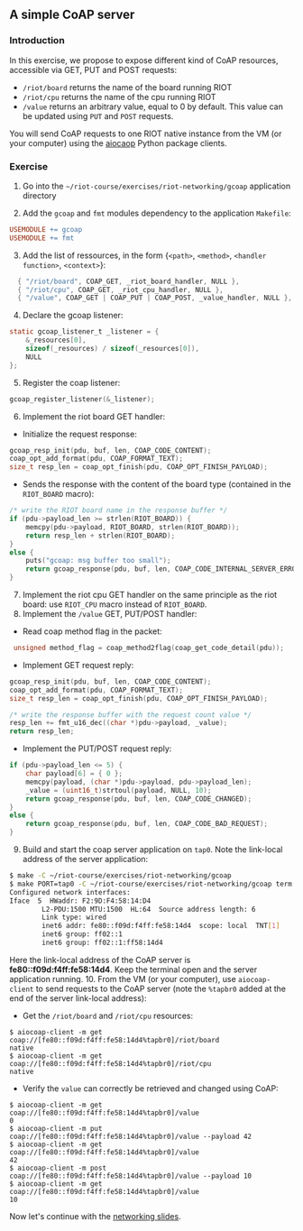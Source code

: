 ## A simple CoAP server

### Introduction

In this exercise, we propose to expose different kind of CoAP resources,
accessible via GET, PUT and POST requests:
- `/riot/board` returns the name of the board running RIOT
- `/riot/cpu` returns the name of the cpu running RIOT
- `/value` returns an arbitrary value, equal to 0 by default. This value can be
  updated using `PUT` and `POST` requests.

You will send CoAP requests to one RIOT native instance from the VM (or your
computer) using the [aiocaop](https://aiocoap.readthedocs.io/en/latest/) Python
package clients.

### Exercise

1. Go into the `~/riot-course/exercises/riot-networking/gcoap` application
  directory

2. Add the `gcoap` and `fmt` modules dependency to the application `Makefile`:
  ```mk
  USEMODULE += gcoap
  USEMODULE += fmt
  ```
3. Add the list of ressources, in the form {`<path>`, `<method>`, `<handler function>`, `<context>`}:
  ```c
    { "/riot/board", COAP_GET, _riot_board_handler, NULL },
    { "/riot/cpu", COAP_GET, _riot_cpu_handler, NULL },
    { "/value", COAP_GET | COAP_PUT | COAP_POST, _value_handler, NULL },
  ```
4. Declare the gcoap listener:
  ```c
  static gcoap_listener_t _listener = {
      &_resources[0],
      sizeof(_resources) / sizeof(_resources[0]),
      NULL
  };
  ```
5. Register the coap listener:
  ```c
  gcoap_register_listener(&_listener);
  ```
6. Implement the riot board GET handler:
  - Initialize the request response:
  ```c
  gcoap_resp_init(pdu, buf, len, COAP_CODE_CONTENT);
  coap_opt_add_format(pdu, COAP_FORMAT_TEXT);
  size_t resp_len = coap_opt_finish(pdu, COAP_OPT_FINISH_PAYLOAD);
  ```
  - Sends the response with the content of the board type (contained in the
    `RIOT_BOARD` macro):
  ```c
  /* write the RIOT board name in the response buffer */
  if (pdu->payload_len >= strlen(RIOT_BOARD)) {
      memcpy(pdu->payload, RIOT_BOARD, strlen(RIOT_BOARD));
      return resp_len + strlen(RIOT_BOARD);
  }
  else {
      puts("gcoap: msg buffer too small");
      return gcoap_response(pdu, buf, len, COAP_CODE_INTERNAL_SERVER_ERROR);
  }
  ```
7. Implement the riot cpu GET handler on the same principle as the riot board:
  use `RIOT_CPU` macro instead of `RIOT_BOARD`.
8. Implement the `/value` GET, PUT/POST handler:
  - Read coap method flag in the packet:
  ```c
   unsigned method_flag = coap_method2flag(coap_get_code_detail(pdu));
  ```
  - Implement GET request reply:
  ```c
  gcoap_resp_init(pdu, buf, len, COAP_CODE_CONTENT);
  coap_opt_add_format(pdu, COAP_FORMAT_TEXT);
  size_t resp_len = coap_opt_finish(pdu, COAP_OPT_FINISH_PAYLOAD);

  /* write the response buffer with the request count value */
  resp_len += fmt_u16_dec((char *)pdu->payload, _value);
  return resp_len;
  ```
  - Implement the PUT/POST request reply:
  ```c
  if (pdu->payload_len <= 5) {
      char payload[6] = { 0 };
      memcpy(payload, (char *)pdu->payload, pdu->payload_len);
      _value = (uint16_t)strtoul(payload, NULL, 10);
      return gcoap_response(pdu, buf, len, COAP_CODE_CHANGED);
  }
  else {
      return gcoap_response(pdu, buf, len, COAP_CODE_BAD_REQUEST);
  }
  ```
9. Build and start the coap server application on `tap0`. Note the link-local
  address of the server application:
  ```sh
  $ make -C ~/riot-course/exercises/riot-networking/gcoap
  $ make PORT=tap0 -C ~/riot-course/exercises/riot-networking/gcoap term
  Configured network interfaces:
  Iface  5  HWaddr: F2:9D:F4:58:14:D4
          L2-PDU:1500 MTU:1500  HL:64  Source address length: 6
          Link type: wired
          inet6 addr: fe80::f09d:f4ff:fe58:14d4  scope: local  TNT[1]
          inet6 group: ff02::1
          inet6 group: ff02::1:ff58:14d4
  ```
  Here the link-local address of the CoAP server is **fe80::f09d:f4ff:fe58:14d4**.
  Keep the terminal open and the server application running.
10. From the VM (or your computer), use `aiocoap-client` to send requests to the
  CoAP server (note the `%tapbr0` added at the end of the server link-local
  address):
  - Get the `/riot/board` and `/riot/cpu` resources:
  ```
  $ aiocoap-client -m get coap://[fe80::f09d:f4ff:fe58:14d4%tapbr0]/riot/board
  native
  $ aiocoap-client -m get coap://[fe80::f09d:f4ff:fe58:14d4%tapbr0]/riot/cpu
  native
  ```
  - Verify the `value` can correctly be retrieved and changed using CoAP:
  ```
  $ aiocoap-client -m get coap://[fe80::f09d:f4ff:fe58:14d4%tapbr0]/value
  0
  $ aiocoap-client -m put coap://[fe80::f09d:f4ff:fe58:14d4%tapbr0]/value --payload 42
  $ aiocoap-client -m get coap://[fe80::f09d:f4ff:fe58:14d4%tapbr0]/value
  42
  $ aiocoap-client -m post coap://[fe80::f09d:f4ff:fe58:14d4%tapbr0]/value --payload 10
  $ aiocoap-client -m get coap://[fe80::f09d:f4ff:fe58:14d4%tapbr0]/value
  10
  ```

Now let's continue with the
[networking slides](https://riot-os.github.io/riot-course/slides/04-networking-in-riot/#25).
